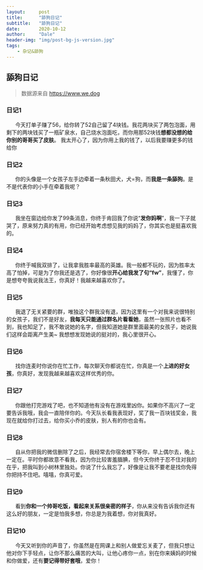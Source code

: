 ```yaml
---
layout:     post
title:      "舔狗日记"
subtitle:   "舔狗日记"
date:       2020-10-12
author:     "Dale"
header-img: "img/post-bg-js-version.jpg"
tags:
    - 杂记&舔狗 
---
```


## 舔狗日记
> 数据源来自 https://www.we.dog 

### 日记1
&#160;&#160; &#160; &#160;今天打单子赚了56，给你转了52自己留了4块钱。我花两块买了两包泡面，用剩下的两块钱买了一瓶矿泉水，自己烧水泡面吃，而你用那52块钱**想都没想的给你别的哥哥买了皮肤**。 我太开心了，因为你用上我的钱了，以后我要赚更多的钱给你

### 日记2
&#160;&#160; &#160; &#160;你的头像是一个女孩子左手边牵着一条秋田犬，犬=狗，而**我是一条舔狗**。是不是代表你的小手在牵着我呢？

### 日记3
&#160;&#160; &#160; &#160;我坐在窗边给你发了99条消息，你终于肯回我了你说“**发你妈啊**”，我一下子就哭了，原来努力真的有用，你已经开始考虑想见我的妈妈了，你其实也是挺喜欢我的。

### 日记4
&#160;&#160; &#160; &#160;你终于喊我双排了，让我拿我胜率最高的英雄。我一般都不玩的，因为胜率太高了怕掉，可是为了你我还是选了，你好像很**开心给我发了句“fw”**，我懂了，你是想夸夸我说我法王，你真好！我越来越喜欢你了。

### 日记5
&#160;&#160; &#160; &#160;我退了无关紧要的群，唯独这个群我没有退，因为这里有一个对我来说很特别的女孩子，我们不是好友，**我每天只能通过群名片看看她**，虽然一张照片也看不到，我也知足了，我不敢说她的名字，但我知道她是群里面最美的女孩子，她说我们这样会距离产生美~ 我想想发现她说的挺对的，我心里很开心。

### 日记6
&#160;&#160; &#160; &#160;找你连麦时你说你在忙工作，每次聊天你都说在忙，你真是一个**上进的好女孩**，你真好，发现我越来越喜欢这样优秀的你。

### 日记7
&#160;&#160; &#160; &#160;你跟他打完游戏了吧，也不知道他有没有在游戏里凶你。如果你不高兴了一定要告诉我哦，我会一直陪伴你的。今天队长看我表现好，奖了我一百块钱奖金，我现在就给你打过去，给你买小乔的皮肤，别人有的你也会有。

### 日记8
&#160;&#160; &#160; &#160;自从你把我的微信删除了之后，我经常去你宿舍楼下等你，早上偶尔去，晚上一定在。平时你都故意不看我，因为你比较害羞腼腆，但今天你终于忍不住对我的在乎，把我叫到小树林里独处。你说了什么我忘了，好像是让我不要老是找你免得你把持不住吧。嘻嘻，你真可爱。

### 日记9
&#160;&#160; &#160; &#160;看到**你和一个帅哥吃饭，看起来关系很亲密的样子**，你从来没有告诉我你还有这么好的朋友，一定是怕我多想，你总是为我着想，你对我真好。

### 日记10
&#160;&#160; &#160; &#160;今天又听到你的声音了，你虽然是在网课上和别人做爱忘关麦了，但我只想让他对你下手轻点，让你不那么痛苦的大叫，让他心疼你一点，别在你来姨妈的时候和你做爱，还有**要记得带好套哦**，爱你！
